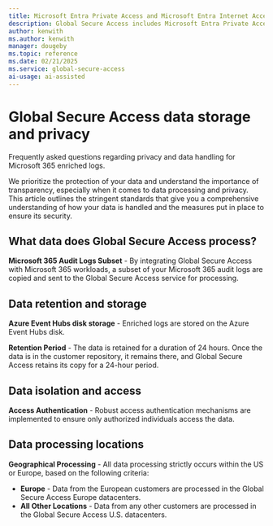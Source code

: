 ```yaml
---
title: Microsoft Entra Private Access and Microsoft Entra Internet Access data storage and privacy
description: Global Secure Access includes Microsoft Entra Private Access and Microsoft Entra Internet Access. This article outlines data storage and privacy information.
author: kenwith
ms.author: kenwith
manager: dougeby
ms.topic: reference
ms.date: 02/21/2025
ms.service: global-secure-access
ai-usage: ai-assisted
---
```


# Global Secure Access data storage and privacy

Frequently asked questions regarding privacy and data handling for Microsoft 365 enriched logs.

We prioritize the protection of your data and understand the importance of transparency, especially when it comes to data processing and privacy. This article outlines the stringent standards that give you a comprehensive understanding of how your data is handled and the measures put in place to ensure its security.

## What data does Global Secure Access process?

**Microsoft 365 Audit Logs Subset** - By integrating Global Secure Access with Microsoft 365 workloads, a subset of your Microsoft 365 audit logs are copied and sent to the Global Secure Access service for processing.

## Data retention and storage

**Azure Event Hubs disk storage** - Enriched logs are stored on the Azure Event Hubs disk.

**Retention Period** - The data is retained for a duration of 24 hours. Once the data is in the customer repository, it remains there, and Global Secure Access retains its copy for a 24-hour period.

## Data isolation and access

**Access Authentication** - Robust access authentication mechanisms are implemented to ensure only authorized individuals access the data.

## Data processing locations

**Geographical Processing** - All data processing strictly occurs within the US or Europe, based on the following criteria:

- **Europe** - Data from the European customers are processed in the Global Secure Access Europe datacenters. 
- **All Other Locations** - Data from any other customers are processed in the Global Secure Access U.S. datacenters.
